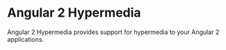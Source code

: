 Angular 2 Hypermedia
=========

Angular 2 Hypermedia provides support for hypermedia to your Angular 2 applications.
